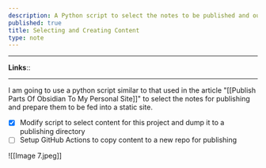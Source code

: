 ```yaml
---
description: A Python script to select the notes to be published and output them
published: true
title: Selecting and Creating Content
type: note
---
```



---

**Links**:: <!-- Add any links for this note -->

---

I am going to use a python script similar to that used in the article "[[Publish Parts Of Obsidian To My Personal Site]]" to select the notes for publishing and prepare them to be fed into a static site.

- [x] Modify script to select content for this project and dump it to a publishing directory
- [ ] Setup GitHub Actions to copy content to a new repo for publishing

![[Image 7.jpeg]]